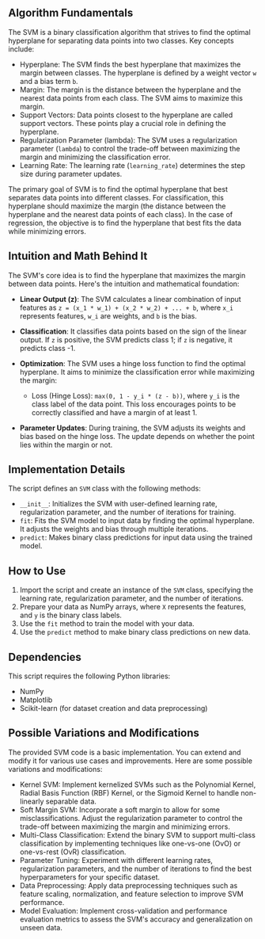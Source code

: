 ## Algorithm Fundamentals

The SVM is a binary classification algorithm that strives to find the optimal hyperplane for separating data points into two classes. Key concepts include:

- Hyperplane: The SVM finds the best hyperplane that maximizes the margin between classes. The hyperplane is defined by a weight vector `w` and a bias term `b`.
- Margin: The margin is the distance between the hyperplane and the nearest data points from each class. The SVM aims to maximize this margin.
- Support Vectors: Data points closest to the hyperplane are called support vectors. These points play a crucial role in defining the hyperplane.
- Regularization Parameter (lambda): The SVM uses a regularization parameter (`lambda`) to control the trade-off between maximizing the margin and minimizing the classification error.
- Learning Rate: The learning rate (`learning_rate`) determines the step size during parameter updates.

The primary goal of SVM is to find the optimal hyperplane that best separates data points into different classes. For classification, this hyperplane should maximize the margin (the distance between the hyperplane and the nearest data points of each class). In the case of regression, the objective is to find the hyperplane that best fits the data while minimizing errors.

## Intuition and Math Behind It

The SVM's core idea is to find the hyperplane that maximizes the margin between data points. Here's the intuition and mathematical foundation:

- **Linear Output (z)**: The SVM calculates a linear combination of input features as `z = (x_1 * w_1) + (x_2 * w_2) + ... + b`, where `x_i` represents features, `w_i` are weights, and `b` is the bias.

- **Classification**: It classifies data points based on the sign of the linear output. If `z` is positive, the SVM predicts class 1; if `z` is negative, it predicts class -1.

- **Optimization**: The SVM uses a hinge loss function to find the optimal hyperplane. It aims to minimize the classification error while maximizing the margin:

  - Loss (Hinge Loss): `max(0, 1 - y_i * (z - b))`, where `y_i` is the class label of the data point. This loss encourages points to be correctly classified and have a margin of at least 1.

- **Parameter Updates**: During training, the SVM adjusts its weights and bias based on the hinge loss. The update depends on whether the point lies within the margin or not.

## Implementation Details

The script defines an `SVM` class with the following methods:

- `__init__`: Initializes the SVM with user-defined learning rate, regularization parameter, and the number of iterations for training.
- `fit`: Fits the SVM model to input data by finding the optimal hyperplane. It adjusts the weights and bias through multiple iterations.
- `predict`: Makes binary class predictions for input data using the trained model.

## How to Use

1. Import the script and create an instance of the `SVM` class, specifying the learning rate, regularization parameter, and the number of iterations.
2. Prepare your data as NumPy arrays, where `X` represents the features, and `y` is the binary class labels.
3. Use the `fit` method to train the model with your data.
4. Use the `predict` method to make binary class predictions on new data.

## Dependencies

This script requires the following Python libraries:

- NumPy
- Matplotlib
- Scikit-learn (for dataset creation and data preprocessing)

## Possible Variations and Modifications

The provided SVM code is a basic implementation. You can extend and modify it for various use cases and improvements. Here are some possible variations and modifications:

* Kernel SVM: Implement kernelized SVMs such as the Polynomial Kernel, Radial Basis Function (RBF) Kernel, or the Sigmoid Kernel to handle non-linearly separable data.
* Soft Margin SVM: Incorporate a soft margin to allow for some misclassifications. Adjust the regularization parameter to control the trade-off between maximizing the margin and minimizing errors.
* Multi-Class Classification: Extend the binary SVM to support multi-class classification by implementing techniques like one-vs-one (OvO) or one-vs-rest (OvR) classification.
* Parameter Tuning: Experiment with different learning rates, regularization parameters, and the number of iterations to find the best hyperparameters for your specific dataset.
* Data Preprocessing: Apply data preprocessing techniques such as feature scaling, normalization, and feature selection to improve SVM performance.
* Model Evaluation: Implement cross-validation and performance evaluation metrics to assess the SVM's accuracy and generalization on unseen data.